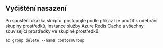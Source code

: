 ## <a name="clean-up-deployment"></a>Vyčištění nasazení 

Po spuštění ukázka skriptu, postupujte podle příkaz lze použít k odebrání skupiny prostředků, instance služby Azure Redis Cache a všechny související prostředky ve skupině prostředků.

```azurecli
az group delete --name contosoGroup
```
